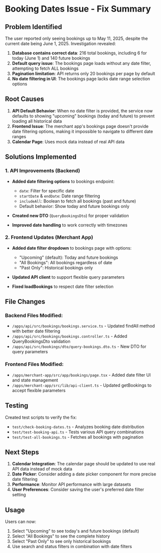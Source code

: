# Booking Dates Issue - Fix Summary

## Problem Identified

The user reported only seeing bookings up to May 11, 2025, despite the current date being June 1, 2025. Investigation revealed:

1. **Database contains correct data**: 216 total bookings, including 6 for today (June 1) and 140 future bookings
2. **Default query issue**: The bookings page loads without any date filter, attempting to fetch ALL bookings
3. **Pagination limitation**: API returns only 20 bookings per page by default
4. **No date filtering in UI**: The bookings page lacks date range selection options

## Root Causes

1. **API Default Behavior**: When no date filter is provided, the service now defaults to showing "upcoming" bookings (today and future) to prevent loading all historical data
2. **Frontend Issue**: The merchant app's bookings page doesn't provide date filtering options, making it impossible to navigate to different date ranges
3. **Calendar Page**: Uses mock data instead of real API data

## Solutions Implemented

### 1. API Improvements (Backend)

- **Added date filtering options** to bookings endpoint:
  - `date`: Filter for specific date
  - `startDate` & `endDate`: Date range filtering  
  - `includeAll`: Boolean to fetch all bookings (past and future)
  - Default behavior: Show today and future bookings only

- **Created new DTO** (`QueryBookingsDto`) for proper validation
- **Improved date handling** to work correctly with timezones

### 2. Frontend Updates (Merchant App)

- **Added date filter dropdown** to bookings page with options:
  - "Upcoming" (default): Today and future bookings
  - "All Bookings": All bookings regardless of date
  - "Past Only": Historical bookings only

- **Updated API client** to support flexible query parameters
- **Fixed loadBookings** to respect date filter selection

## File Changes

### Backend Files Modified:
- `/apps/api/src/bookings/bookings.service.ts` - Updated findAll method with better date filtering
- `/apps/api/src/bookings/bookings.controller.ts` - Added QueryBookingsDto validation
- `/apps/api/src/bookings/dto/query-bookings.dto.ts` - New DTO for query parameters

### Frontend Files Modified:
- `/apps/merchant-app/src/app/bookings/page.tsx` - Added date filter UI and state management
- `/apps/merchant-app/src/lib/api-client.ts` - Updated getBookings to accept flexible parameters

## Testing

Created test scripts to verify the fix:
- `test/check-booking-dates.ts` - Analyzes booking date distribution
- `test/test-booking-api.ts` - Tests various API query combinations
- `test/test-all-bookings.ts` - Fetches all bookings with pagination

## Next Steps

1. **Calendar Integration**: The calendar page should be updated to use real API data instead of mock data
2. **Date Picker**: Consider adding a date picker component for more precise date filtering
3. **Performance**: Monitor API performance with large datasets
4. **User Preferences**: Consider saving the user's preferred date filter setting

## Usage

Users can now:
1. Select "Upcoming" to see today's and future bookings (default)
2. Select "All Bookings" to see the complete history
3. Select "Past Only" to see only historical bookings
4. Use search and status filters in combination with date filters